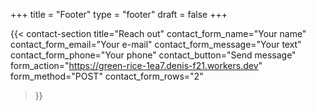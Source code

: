 +++
title =  "Footer"
type = "footer"
draft = false
+++


{{< contact-section
    title="Reach out" 
    contact_form_name="Your name"
    contact_form_email="Your e-mail"
    contact_form_message="Your text"
    contact_form_phone="Your phone"
    contact_button="Send message"
    form_action="https://green-rice-1ea7.denis-f21.workers.dev"
    form_method="POST"
    contact_form_rows="2"
>}}



<script>
document.addEventListener("DOMContentLoaded", () => {
  const form = document.querySelector("form[action='https://green-rice-1ea7.denis-f21.workers.dev']");
  const messageBox = document.getElementById("form-message");
  if (!form || !messageBox) return;

  function showMessage(text, type = "error") {
    messageBox.textContent = text;
    messageBox.style.color = type === "success" ? "green" : "red";
    messageBox.style.display = "block";
  }

  form.addEventListener("submit", async (e) => {
    e.preventDefault();

    const name = form.querySelector("[name='name']")?.value.trim();
    const email = form.querySelector("[name='email']")?.value.trim();
    const message = form.querySelector("[name='message']")?.value.trim();
    const phone = form.querySelector("[name='phone']")?.value.trim();
    const secret = form.querySelector("[name='secret_field']")?.value || "";

    if (!name || !email || !message) {
      showMessage("Please fill out your name, email, and message before submitting.");
      return;
    }

    const data = { name, email, message, phone, secret_field: secret };

    try {
      const res = await fetch(form.action, {
        method: "POST",
        headers: { "Content-Type": "application/json" },
        body: JSON.stringify(data),
      });

      if (res.ok) {
        showMessage("✅ Message sent successfully!", "success");
        form.reset();
      } else {
        showMessage("❌ Error sending message. Please try again.");
      }
    } catch (err) {
      showMessage("⚠️ Network error. Please check your connection.");
    }
  });
});
</script>


